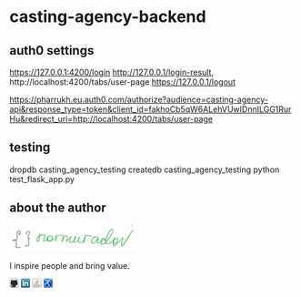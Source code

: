 # casting-agency-backend


## auth0 settings
https://127.0.0.1:4200/login
http://127.0.0.1/login-result, http://localhost:4200/tabs/user-page
https://127.0.0.1/logout

https://pharrukh.eu.auth0.com/authorize?audience=casting-agency-api&response_type=token&client_id=fakhoCb5qW6ALehVUwIDnnILGG1RurHu&redirect_uri=http://localhost:4200/tabs/user-page

## testing
dropdb casting_agency_testing
createdb casting_agency_testing
python test_flask_app.py

## about the author

![normuradov logo](https://raw.githubusercontent.com/pharrukh/pharrukh/master/normuradov.png "Logo")

I inspire people and bring value.

[![github](https://raw.githubusercontent.com/pharrukh/pharrukh/master/icons/github.png "GitHub")](https://github.com/pharrukh)
[![linkedin](https://raw.githubusercontent.com/pharrukh/pharrukh/master/icons/linkedin.png "LinkedIn")](https://www.linkedin.com/in/farrukh-normuradov/)
[![stackoverflow](https://raw.githubusercontent.com/pharrukh/pharrukh/master/icons/stackoverflow.png "StackOverflow")](https://stackoverflow.com/users/3407539/farrukh-normuradov)
[![website](https://raw.githubusercontent.com/pharrukh/pharrukh/master/icons/website.png "normuradov.com")](https://www.normuradov.com/)

